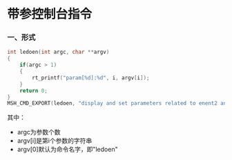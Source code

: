# 带参控制台指令

### 一、形式

```c
int ledoen(int argc, char **argv)
{
    if(argc > 1)
    {
        rt_printf("param[%d]:%d", i, argv[i]);
    }
    return 0;
}
MSH_CMD_EXPORT(ledoen, "display and set parameters related to enent2 and phy")
```

其中：

- argc为参数个数
- argv[i]是第i个参数的字符串
- argv[0]默认为命令名字，即"ledoen"